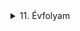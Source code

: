 

<details>
<summary>11. Évfolyam</summary>
<details>
<summary>Vezetéknélküli LED</summary>


## Kapcsolási rajz:
![asd](/img/LED/20230216_105507.jpg)



## Alkatrészek:
|Név|Jelölés|Érték/Típus|Darab|
|:---|:---:|:---:|:---:|
|Feszültség|V1|3V-6V|-|
|Ellenállás|R1|5,6K|1|
|Kondenzátor|C1|1nF|1|
|Kondenzátor|C2|-|-|
|Kondenzátor|C3|4,7nF|1|
|Kondenzátor|C4|470nF|1|
|Tranzisztor|T1|BC639|1|
|Rézhuzal|-|~4,6cm|1|

## Képek:
### Forrasztás előtt

![asd](/img/LED/20230210_091954.jpg)



### Összeforrasztva

![asd](/img/LED/20230210_094549.jpg)


![asd](/img/LED/20230210_094555.jpg)


![asd](/img/LED//20230210_094602.jpg)



### Rézhuzal felforrasztása után

![asd](/img/LED/20230210_104012.jpg)


![asd](/img/LED/20230210_104018.jpg)
</details>

<details>
<summary>Roulette</summary>

## A kit az alkatrészekkel

![asd](/img/Roulette/20221111_090818.jpg)


![asd](/img/Roulette/20221111_090927.jpg)


![asd](/img/Roulette/20221111_091330.jpg)


![asd](/img/Roulette/20221111_091359.jpg)


![asd](/img/Roulette/20221111_091404.jpg)


![asd](/img/Roulette/20221111_125523.jpg)


![asd](/img/Roulette/20221111_125533.jpg)


![asd](/img/Roulette/20221111_125538.jpg)

</details>

<details>
<summary>Mini Teslatekercs</summary>
|--|--|--|
</details>

<details>
<summary>Astabil Multivibrátor</summary>
|--|--|--|
</details>

<details>
<summary>IC Vezérlés</summary>
|--|--|--|
</details>

<details>
<summary>Igazságtábla</summary>
|--|--|--|
</details>

</details>